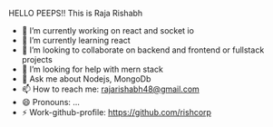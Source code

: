 HELLO PEEPS!!
This is Raja Rishabh

- 🔭 I’m currently working on react and socket io
- 🌱 I’m currently learning react 
- 👯 I’m looking to collaborate on  backend and frontend or fullstack projects
- 🤔 I’m looking for help with  mern stack
- 💬 Ask me about Nodejs, MongoDb
- 📫 How to reach me: rajarishabh48@gmail.com
- 😄 Pronouns: ...
- ⚡ Work-github-profile: https://github.com/rishcorp
